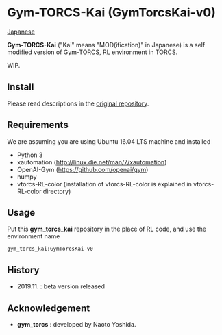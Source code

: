 # Gym-TORCS-Kai (GymTorcsKai-v0)

[Japanese](README_ja.md)

**Gym-TORCS-Kai** ("Kai" means "MOD(ification)" in Japanese) is a self modified version of Gym-TORCS, RL environment in TORCS.

WIP.


## Install
Please read descriptions in the [original repository](https://github.com/ugo-nama-kun/gym_torcs).

## Requirements
We are assuming you are using Ubuntu 16.04 LTS machine and installed
* Python 3
* xautomation (http://linux.die.net/man/7/xautomation)
* OpenAI-Gym (https://github.com/openai/gym)
* numpy
* vtorcs-RL-color (installation of vtorcs-RL-color is explained in vtorcs-RL-color directory)

## Usage
Put this **gym_torcs_kai** repository in the place of RL code, and use the environment name
```
gym_torcs_kai:GymTorcsKai-v0
```
## History
- 2019.11. : beta version released

## Acknowledgement
- **gym_torcs** : developed by Naoto Yoshida.

